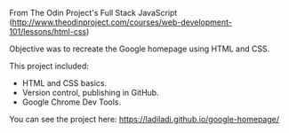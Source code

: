 From The Odin Project's Full Stack JavaScript (http://www.theodinproject.com/courses/web-development-101/lessons/html-css)

Objective was to recreate the Google homepage using HTML and CSS.

This project included:  
* HTML and CSS basics.  
* Version control, publishing in GitHub.  
* Google Chrome Dev Tools.  

You can see the project here: https://ladiladi.github.io/google-homepage/
